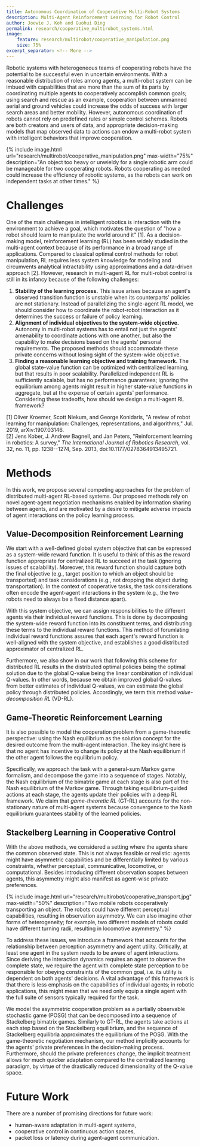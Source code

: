 ```yaml
---
title: Autonomous Coordination of Cooperative Multi-Robot Systems
description: Multi-Agent Reinforcement Learning for Robot Control
author: Joewie J. Koh and Guohui Ding
permalink: research/cooperative_multirobot_systems.html
image:
    feature: research/multirobot/cooperative_manipulation.png
    size: 75%
excerpt_separator: <!-- More -->
---
```


Robotic systems with heterogeneous teams of cooperating robots have the potential to be successful even in uncertain environments.
With a reasonable distribution of roles among agents, a multi-robot system can be imbued with capabilities that are more than the sum of its parts by coordinating multiple agents to cooperatively accomplish common goals; using search and rescue as an example, cooperation between unmanned aerial and ground vehicles could increase the odds of success with larger search areas and better mobility.
However, autonomous coordination of robots cannot rely on predefined rules or simple control schemes.
Robots are both creators and users of data, and appropriate decision-making models that map observed data to actions can endow a multi-robot system with intelligent behaviors that improve cooperation.

<!-- More -->

{% include image.html url="research/multirobot/cooperative_manipulation.png" max-width="75%" description="An object too heavy or unwieldy for a single robotic arm could be manageable for two cooperating robots. Robots cooperating as needed could increase the efficiency of robotic systems, as the robots can work on independent tasks at other times." %}

# Challenges

One of the main challenges in intelligent robotics is interaction with the environment to achieve a goal, which motivates the question of "how a robot should learn to manipulate the world around it" [1].
As a decision-making model, reinforcement learning (RL) has been widely studied in the multi-agent context because of its performance in a broad range of applications.
Compared to classical optimal control methods for robot manipulation, RL requires less system knowledge for modeling and circumvents analytical intractability using approximations and a data-driven approach [2].
However, research in multi-agent RL for multi-robot control is still in its infancy because of the following challenges:
 1. **Stability of the learning process.**
 This issue arises because an agent's observed transition function is unstable when its counterparts' policies are not stationary.
 Instead of parallelizing the single-agent RL model, we should consider how to coordinate the robot-robot interaction as it determines the success or failure of policy learning.
 2. **Alignment of individual objectives to the system-wide objective.**
 Autonomy in multi-robot systems has to entail not just the agents' amenability to coordinate actions with one another, but also the capability to make decisions based on the agents' personal requirements.
 The proposed methods should accommodate these private concerns without losing sight of the system-wide objective.
 3. **Finding a reasonable learning objective and training framework.**
 The global state-value function can be optimized with centralized learning, but that results in poor scalability.
 Parallelized independent RL is sufficiently scalable, but has no performance guarantees; ignoring the equilibrium among agents might result in higher state-value functions in aggregate, but at the expense of certain agents' performance.
 Considering these tradeoffs, how should we design a multi-agent RL framework?

[1] Oliver Kroemer, Scott Niekum, and George Konidaris, "A review of robot learning for manipulation: Challenges, representations, and algorithms," Jul. 2019, arXiv:1907.03146.  
[2] Jens Kober, J. Andrew Bagnell, and Jan Peters, "Reinforcement learning in robotics: A survey," _The International Journal of Robotics Research_, vol. 32, no. 11, pp. 1238--1274, Sep. 2013, doi:10.1177/0278364913495721.

# Methods

In this work, we propose several competing approaches for the problem of distributed multi-agent RL-based systems.
Our proposed methods rely on novel agent-agent negotiation mechanisms enabled by information sharing between agents, and are motivated by a desire to mitigate adverse impacts of agent interactions on the policy learning process.

## Value-Decomposition Reinforcement Learning

We start with a well-defined global system objective that can be expressed as a system-wide reward function.
It is useful to think of this as the reward function appropriate for centralized RL to succeed at the task (ignoring issues of scalability).
Moreover, this reward function should capture both the final objective (e.g., target position to which an object should be transported) and task considerations (e.g., not dropping the object during transportation).
In the context of cooperative tasks, the task considerations often encode the agent-agent interactions in the system (e.g., the two robots need to always be a fixed distance apart).

With this system objective, we can assign responsibilities to the different agents via their individual reward functions.
This is done by decomposing the system-wide reward function into its constituent terms, and distributing these terms to the individual reward functions.
This method of forumlating individual reward functions assures that each agent's reward function is well-aligned with the system objective, and establishes a good distributed approximator of centralized RL.

Furthermore, we also show in our work that following this scheme for distributed RL results in the distributed optimal policies being the optimal solution due to the global Q-value being the linear combination of individual Q-values.
In other words, because we obtain improved global Q-values from better estimates of individual Q-values, we can estimate the global policy through distributed policies.
Accordingly, we term this method _value-decomposition RL_ (VD-RL).

## Game-Theoretic Reinforcement Learning

It is also possible to model the cooperation problem from a game-theoretic perspective: using the Nash equilibrium as the solution concept for the desired outcome from the multi-agent interaction. 
The key insight here is that no agent has incentive to change its policy at the Nash equilibrium if the other agent follows the equilibrium policy.

Specifically, we approach the task with a general-sum Markov game formalism, and decompose the game into a sequence of stages.
Notably, the Nash equilibrium of the bimatrix game at each stage is also part of the Nash equilibrium of the Markov game.
Through taking equilibrium-guided actions at each stage, the agents update their policies with a deep RL framework.
We claim that _game-theoretic RL_ (GT-RL) accounts for the non-stationary nature of multi-agent systems because convergence to the Nash equilibrium guarantees stability of the learned policies.

## Stackelberg Learning in Cooperative Control

With the above methods, we considered a setting where the agents share the common observed state. 
This is not always feasible or realistic: agents might have asymmetric capabilities and be differentially limited by various constraints, whether perceptual, communicative, locomotive, or computational.
Besides introducing different observation scopes between agents, this asymmetry might also manifest as agent-wise private preferences.

{% include image.html url="research/multirobot/cooperative_transport.jpg" max-width="50%" description="Two mobile robots cooperatively transporting an object. The robots could have different perceptual capabilities, resulting in observation asymmetry. We can also imagine other forms of heterogeneity; for example, two different models of robots could have different turning radii, resulting in locomotive asymmetry." %}

To address these issues, we introduce a framework that accounts for the relationship between perception asymmetry and agent utility.
Critically, at least one agent in the system needs to be aware of agent interactions.
Since deriving the interaction dynamics requires an agent to observe the complete state, we require the agent with complete state perception to be responsible for obeying constraints of the common goal, i.e. its utility is dependent on both agents' decisions.
A vital advantage of this framework is that there is less emphasis on the capabilities of individual agents; in robotic applications, this might mean that we need only equip a single agent with the full suite of sensors typically required for the task.

We model the asymmetric cooperation problem as a partially observable stochastic game (POSG) that can be decomposed into a sequence of Stackelberg bimatrix games.
Similarly to GT-RL, the agents take actions at each step based on the Stackelberg equilibrium, and the sequence of Stackelberg equilibria approximates the equilibrium of the POSG.
With the game-theoretic negotiation mechanism, our method implicitly accounts for the agents' private preferences in the decision-making process.
Furthermore, should the private preferences change, the implicit treatment allows for much quicker adaptation compared to the centralized learning paradigm, by virtue of the drastically reduced dimensionality of the Q-value space.

# Future Work

There are a number of promising directions for future work:
 - human-aware adaptation in multi-agent systems,
 - cooperative control in continuous action spaces,
 - packet loss or latency during agent-agent communication.
